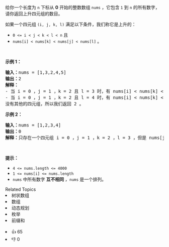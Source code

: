 <p>给你一个长度为 <code>n</code>&nbsp;下标从 <strong>0</strong>&nbsp;开始的整数数组&nbsp;<code>nums</code>&nbsp;，它包含&nbsp;<code>1</code>&nbsp;到&nbsp;<code>n</code>&nbsp;的所有数字，请你返回上升四元组的数目。</p>

<p>如果一个四元组&nbsp;<code>(i, j, k, l)</code>&nbsp;满足以下条件，我们称它是上升的：</p>

<ul> 
 <li><code>0 &lt;= i &lt; j &lt; k &lt; l &lt; n</code>&nbsp;且</li> 
 <li><code>nums[i] &lt; nums[k] &lt; nums[j] &lt; nums[l]</code>&nbsp;。</li> 
</ul>

<p>&nbsp;</p>

<p><strong>示例 1：</strong></p>

<pre><b>输入：</b>nums = [1,3,2,4,5]
<b>输出：</b>2
<b>解释：</b>
- 当 i = 0 ，j = 1 ，k = 2 且 l = 3 时，有 nums[i] &lt; nums[k] &lt; nums[j] &lt; nums[l] 。
- 当 i = 0 ，j = 1 ，k = 2 且 l = 4 时，有 nums[i] &lt; nums[k] &lt; nums[j] &lt; nums[l] 。
没有其他的四元组，所以我们返回 2 。
</pre>

<p><strong>示例 2：</strong></p>

<pre><b>输入：</b>nums = [1,2,3,4]
<b>输出：</b>0
<b>解释：</b>只存在一个四元组 i = 0 ，j = 1 ，k = 2 ，l = 3 ，但是 nums[j] &lt; nums[k] ，所以我们返回 0 。
</pre>

<p>&nbsp;</p>

<p><strong>提示：</strong></p>

<ul> 
 <li><code>4 &lt;= nums.length &lt;= 4000</code></li> 
 <li><code>1 &lt;= nums[i] &lt;= nums.length</code></li> 
 <li><code>nums</code>&nbsp;中所有数字 <strong>互不相同</strong>&nbsp;，<code>nums</code>&nbsp;是一个排列。</li> 
</ul>

<div><div>Related Topics</div><div><li>树状数组</li><li>数组</li><li>动态规划</li><li>枚举</li><li>前缀和</li></div></div><br><div><li>👍 65</li><li>👎 0</li></div>